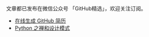 文章都已发布在微信公众号 「GitHub精选」，欢迎关注订阅。

* [在线生成 GitHub 简历](_posts/GitHubResume.md)
* [Python 之禅和设计模式](_posts/ZenOfPython.md)

